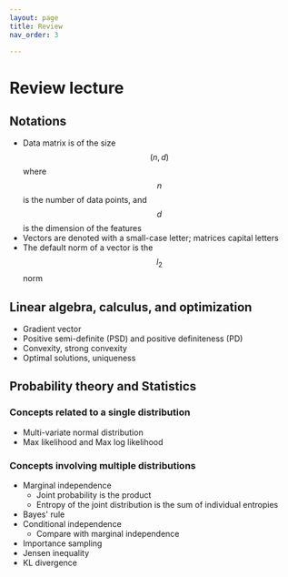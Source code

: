 ```yaml
---
layout: page
title: Review
nav_order: 3

---
```


# Review lecture

## Notations

- Data matrix is of the size $$(n,d)$$ where $$n$$ is the number of data points, and $$d$$ is the dimension of the features
- Vectors are denoted with a small-case letter; matrices capital letters
- The default norm of a vector is the $$l_2$$ norm

## Linear algebra, calculus, and optimization

- Gradient vector
- Positive semi-definite (PSD) and positive definiteness (PD)
- Convexity, strong convexity
- Optimal solutions, uniqueness

## Probability theory and Statistics

### Concepts related to a single distribution

- Multi-variate normal distribution
- Max likelihood and Max log likelihood

### Concepts involving multiple distributions

- Marginal independence
  - Joint probability is the product
  - Entropy of the joint distribution is the sum of individual entropies
- Bayes' rule
- Conditional independence
  - Compare with marginal independence
- Importance sampling
- Jensen inequality
- KL divergence
